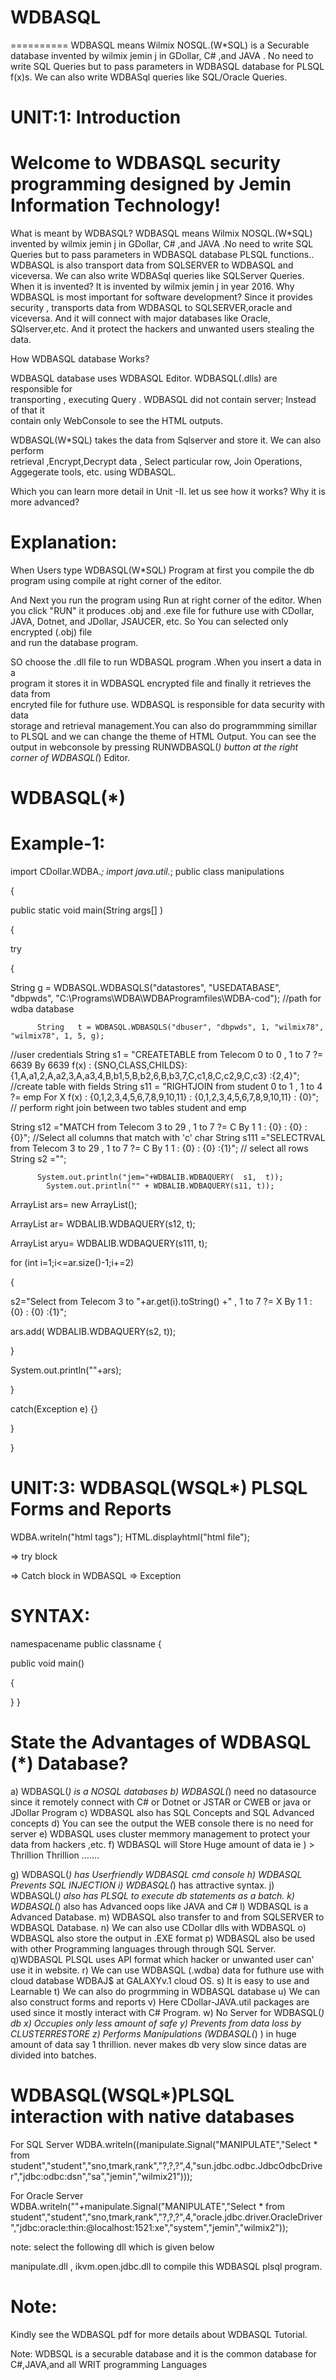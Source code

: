 # WDBASQL
==========
WDBASQL  means   Wilmix  NOSQL.(W*SQL) is  a  Securable  database  invented  by  wilmix  jemin  j  in  GDollar, C# ,and JAVA  .
No  need  to  write  SQL Queries but  to  pass  parameters  in  WDBASQL  database for PLSQL f(x)s. 
We can  also   write   WDBASql queries  like    SQL/Oracle  Queries.




UNIT:1: Introduction
==========================

Welcome  to    WDBASQL  security  programming  designed   by Jemin Information  Technology!
=====================================================================================================

What  is  meant   by  WDBASQL?
WDBASQL  means   Wilmix  NOSQL.(W*SQL)  invented  by  wilmix  jemin  j  in  GDollar,
C# ,and JAVA  .No  need  to  write  SQL Queries
but  to  pass  parameters  in  WDBASQL  database  PLSQL  functions.. WDBASQL  is  also
transport   data  from  SQLSERVER  to   WDBASQL  and  viceversa.
We can  also   write   WDBASql queries  like    SQLServer  Queries.
When  it  is   invented?
It  is  invented   by  wilmix jemin  j   in   year 2016.
Why  WDBASQL  is  most  important  for  software  development?
Since  it  provides  security  ,  transports  data  from   WDBASQL  to  SQLSERVER,oracle
and  viceversa.  And  it  will  connect   with  major   databases  like   Oracle,
SQlserver,etc. And  it  protect   the  hackers   and  unwanted   users 
stealing  the  data.

How  WDBASQL  database  Works?

WDBASQL    database  uses  WDBASQL  Editor.  WDBASQL(.dlls)    are responsible    for  
transporting  ,  executing   Query .  WDBASQL   did  not  contain  server; Instead  of that    it  
contain   only   WebConsole    to  see  the  HTML  outputs.

WDBASQL(W*SQL)  takes    the  data   from  Sqlserver  and   store  it.  We can  also   perform  
retrieval ,Encrypt,Decrypt   data , Select  particular  row, Join Operations, Aggegerate  tools,
etc. using  WDBASQL.

Which  you  can   learn  more  detail   in  Unit -II.
let  us   see  how  it  works? Why  it is     more  advanced?

Explanation:
===========

When  Users   type  WDBASQL(W*SQL)  Program   at  first  you  compile   the  db  program
using  compile   at  right  corner   of  the  editor.

And  Next  you   run the program    using   Run at   right   corner   of  the  editor.
When  you click  "RUN"  it   produces  .obj and  .exe  file  for  futhure  use    with   CDollar,
JAVA, Dotnet,   and  JDollar, JSAUCER,  etc.  So  You  can   selected  only   encrypted  (.obj)  file  
and  run   the  database   program.

SO  choose    the  .dll  file  to  run  WDBASQL   program .When  you    insert    a  data  in   a   
program   it  stores   it  in  WDBASQL encrypted  file  and  finally    it  retrieves   the  data    from  
encryted  file   for  futhure  use. WDBASQL   is  responsible    for  data security  with  data  
storage  and  retrieval management.You can   also    do  programmming   simillar  to  PLSQL
and  we can  change  the  theme   of  HTML  Output. You  can  see  the   output  in webconsole
by  pressing   RUNWDBASQL(*) button   at  the  right  corner  of  WDBASQL(*)  Editor.  



WDBASQL(*)
==========

Example-1:
=============
import  CDollar.WDBA.*;
import  java.util.*;
public class  manipulations

{


public  static   void  main(String  args[] )

{

try

{

String g = WDBASQL.WDBASQLS("datastores", "USEDATABASE", "dbpwds", "C:\\Programs\\WDBA\\WDBAProgramfiles\\WDBA-cod");  //path for  wdba   database

           


          String   t = WDBASQL.WDBASQLS("dbuser", "dbpwds", 1, "wilmix78", "wilmix78", 1, 5, g);
//user  credentials
           String s1 = "CREATETABLE from Telecom 0 to 0 , 1 to 7 ?= 6639 By 6639 f(x) : {SNO,CLASS,CHILDS}: {1,A,a1,2,A,a2,3,A,a3,4,B,b1,5,B,b2,6,B,b3,7,C,c1,8,C,c2,9,C,c3} :{2,4}";
//create   table    with  fields
            String s11 = "RIGHTJOIN from student 0 to 1 , 1 to 4 ?= emp For X f(x) : {0,1,2,3,4,5,6,7,8,9,10,11} : {0,1,2,3,4,5,6,7,8,9,10,11} : {0}";
// perform  right  join  between   two  tables   student  and  emp


String  s12 ="MATCH from Telecom 3 to 29 , 1 to 7 ?= C By 1 1 : {0} : {0} :{0}";
//Select  all  columns   that   match   with  'c'  char
String  s111 ="SELECTRVAL from Telecom 3 to 29 , 1 to 7 ?= C By 1 1 : {0} : {0} :{1}";
// select  all  rows   
String   s2 ="";

    

      
          System.out.println("jem="+WDBALIB.WDBAQUERY(  s1,  t));
            System.out.println("" + WDBALIB.WDBAQUERY(s11, t));

ArrayList ars= new  ArrayList();

ArrayList ar= WDBALIB.WDBAQUERY(s12, t);

ArrayList aryu= WDBALIB.WDBAQUERY(s111, t);

for  (int  i=1;i<=ar.size()-1;i+=2)

{

s2="Select from Telecom 3 to "+ar.get(i).toString() +" , 1 to 7 ?= X By 1 1 : {0} : {0} :{1}";

 ars.add( WDBALIB.WDBAQUERY(s2, t));




}



System.out.println(""+ars);

}


catch(Exception  e)  {}




}



}







UNIT:3: WDBASQL(WSQL*)  PLSQL Forms and Reports
==============================================

WDBA.writeln("html tags");
HTML.displayhtml("html file");

<TRY>  =>  try block

<CATCH>  =>  Catch block in  WDBASQL
<EXE>  => Exception

SYNTAX:
=======

<WNOSQL>
<PACK>

<DATALIB>  namespacename
<DATA>
public  <CLASS>  classname
{



public void main() 


{

<!WDBASQL  Statements  !>

}
}

</DATA>





State    the  Advantages  of  WDBASQL (*)   Database?
======================================================

a)  WDBASQL(*)   is   a  NOSQL  databases
b)  WDBASQL(*)   need  no  datasource  since  it  remotely connect  with
C# or  Dotnet  or  JSTAR  or  CWEB  or  java  or  JDollar  Program 
c) WDBASQL    also   has     SQL  Concepts  and  SQL  Advanced  concepts
d)  You    can  see  the    output    the   WEB  console
there  is  no  need   for   server
e)  WDBASQL    uses   cluster  memmory  management  to  protect  your
data   from  hackers ,etc.
f)  WDBASQL  will  Store   Huge  amount  of  data
ie  )  > Thrillion  Thrillion …….

g)  WDBASQL(*)    has   Userfriendly   WDBASQL cmd console
h) WDBASQL   Prevents   SQL  INJECTION
i) WDBASQL(*)  has  attractive  syntax.
j)  WDBASQL(*)   also   has   PLSQL to  execute  db
statements   as a batch.
k)  WDBASQL(*)  also  has   Advanced   oops   like  JAVA
and  C# 
l)  WDBASQL  is  a  Advanced   Database.
m)  WDBASQL  also  transfer  to   and  from   SQLSERVER  to WDBASQL Database.
n)  We  can  also   use  CDollar    dlls   with  WDBASQL
o)  WDBASQL   also  store  the  output  in  .EXE  format
p) WDBASQL  also  be  used   with  other  Programming languages  through
through  SQL  Server.   
q)WDBASQL  PLSQL  uses  API  format
which  hacker  or  unwanted  user   can'  use   it  in website.
r) We  can  use   WDBASQL  (.wdba)  data   for  futhure
use  with  cloud   database   WDBAJ$  at  GALAXYv.1  cloud  OS.
s)  It  is    easy  to use   and   Learnable
t) We  can  also   do  progrmming   in  WDBASQL  database
u) We  can  also  construct forms   and  reports 
v)  Here   CDollar-JAVA.util  packages  are used
since   it  mostly  interact with  C#  Program.
w)  No  Server    for  WDBASQL(*) db
x)  Occupies  only  less  amount  of  safe
y) Prevents   from  data  loss  by  CLUSTERRESTORE
z) Performs   Manipulations (WDBASQL(*) )  in
huge  amount  of  data  say   1 thrillion.
never makes   db  very  slow   since  datas  are  divided  into
batches.



WDBASQL(WSQL*)PLSQL  interaction with  native databases
===============================================================

For  SQL  Server
WDBA.writeln((manipulate.Signal("MANIPULATE","Select  *  from  student","student","sno,tmark,rank","?,?,?",4,"sun.jdbc.odbc.JdbcOdbcDriver","jdbc:odbc:dsn","sa","jemin","wilmix21")));

For  Oracle  Server
WDBA.writeln(""+manipulate.Signal("MANIPULATE","Select  *  from  student","student","sno,tmark,rank","?,?,?",4,"oracle.jdbc.driver.OracleDriver","jdbc:oracle:thin:@localhost:1521:xe","system","jemin","wilmix2")); 

note:  select  the  following  dll  which is   given below

 manipulate.dll  ,  ikvm.open.jdbc.dll to  compile  this  WDBASQL
plsql  program.


Note:
======
Kindly   see    the  WDBASQL  pdf   for  more   details  about  WDBASQL  Tutorial.

Note:  WDBSQL   is  a  securable  database   and  it  is  the  common   database  for  C#,JAVA,and  all  WRIT  programming Languages


